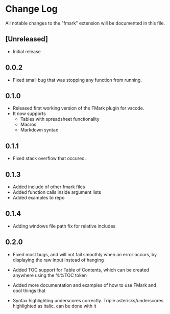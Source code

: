 # Change Log
All notable changes to the "fmark" extension will be documented in this file.

## [Unreleased]
- Initial release

## 0.0.2

- Fixed small bug that was stopping any function from running.

## 0.1.0

- Released first working version of the FMark plugin for vscode.
- It now supports
  - Tables with spreadsheet functionality
  - Macros
  - Markdown syntax

## 0.1.1

- Fixed stack overflow that occured.

## 0.1.3

- Added include of other fmark files
- Added function calls inside argument lists
- Added examples to repo

## 0.1.4

- Adding windows file path fix for relative includes

## 0.2.0

- Fixed most bugs, and will not fail smoothly when an error occurs,
by displaying the raw input instead of hanging

- Added TOC support for Table of Contents, which can be created anywhere using
the %%TOC token

- Added more documentation and examples of how to use FMark and cool things that

- Syntax highlighting underscores correctly. Triple asterisks/underscores highlighted as italic.
can be done with it
